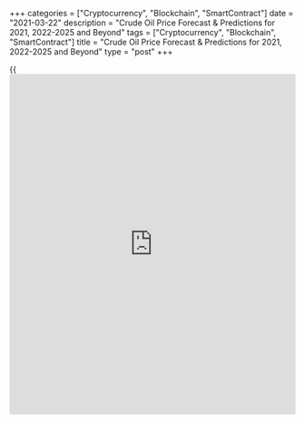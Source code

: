 +++
categories = ["Cryptocurrency", "Blockchain", "SmartContract"]
date = "2021-03-22"
description = "Crude Oil Price Forecast & Predictions for 2021, 2022-2025 and Beyond"
tags = ["Cryptocurrency", "Blockchain", "SmartContract"]
title = "Crude Oil Price Forecast & Predictions for 2021, 2022-2025 and Beyond"
type = "post"
+++

{{<iframe id="large-banner" src="https://www.bounty.group/#slide=24.0" width="100%" height="600" scrolling="no" style="border: 0px solid rgb(216, 221, 230); border-radius: 3px;">}}

2021-03-22

2021-03-22

Crude Oil Price Forecast: 2021 and BeyondJana Kane

The oil price is an important indicator of the economy. Oil is the most
used resource in the world; many wars have raged over black gold. The
cost of crude oil is closely monitored by everyone - especially since
the corona crisis; many [investor](https://www.fintechee.com/tutorial-for-forex-trading/investor-mode/)s are looking for the price expectations
for the coming period. After reading this article, you will be aware of
all developments in this exciting sector. We'll discuss our oil price
expectations for 2021 and beyond. We'll also discuss the oil brands
Brent and WTI, in particular, as we go in-depth on the [history](https://www.fixpro.org/post/chargeless-historical-data-api-backtesting/) of this
commodity and look at the oil price forecast.

The article covers the following subjects:

## Oil Brands

When talking about the commodity oil traded on the financial markets, we
can distinguish two types. The most popular, and also the most traded,
is the American oil called WTI. The other popular variant is Brent.

### West Texas Intermediate (WTI)

Light sweet crude oil (WTI) is widely used in US refineries and an
important benchmark for oil prices. WTI is a light oil with a high API
density and low sulfur content. This determines the density of the oil
in relation to water. WTI oil is widely traded between oil companies and
[investor](https://www.fintechee.com/tutorial-for-forex-trading/investor-mode/)s. Most trading is done through futures through CME Group. The
Light Sweet Crude Oil (CL) future is [one of the most traded futures][1]
worldwide.

Most of the oil of this type is stored in Cushing, an important hub for
Oklahoma's oil industry. Here are large storage tanks connected to
pipelines that transport the oil to all United States regions. WTI is an
important feedstock for refineries in the Midwestern United States and
on the coast of the Gulf of Mexico.

### Brent Crude Oil

Brent oil is an important benchmark for petroleum rate, especially in
Europe, Africa, and the Middle East. Its name is derived from the Brent
oil field in the North Sea. This Royal Dutch Shell oil field was once
one of Britain's most productive oil fields, but most of the platforms
there have since been decommissioned.

The correlation between these two futures' price development is high,
and we have seen several times in recent years that Brent's price was
more than $10 higher than usual. At the end of 2020, the difference was
[approximately $3][2]. Such differences are caused, among other things,
by supply and demand, including the costs for shipping or storing oil.

## A Recent History of Oil

At the end of April 2020 (due to the Saudi and Russia conflict - more on
that later), the oil price crashed, and the May WTI future even dipped
below $0. The stock markets recovered strongly during the summer, and
the oil price had also found its way up again. In August, the oil price
rose well above $ 40 a barrel. With that price, the largest oil
companies got some air also, but it is still far from enough for most to
make a profit.

At the beginning of September, the oil price had suddenly fallen hard
again. Simultaneously, with the mini-crash with the US stock markets, a
crude oil barrel's worth dropped by about 15% to below $37 a barrel.
This brought the oil price back below $40 a barrel for the first time
since July. The drop is partly because Saudi Arabia had lowered its
sales prices for October and the fear that the number of COVID-19
infections will increase rapidly in several countries.

The rebound in the number of infections could thwart the global economic
recovery and decrease fuel demand. With several refineries lowering
tariffs again, it seems they want to prevent oil stocks from rising back
to record levels. The oil price was able to recover so strongly in
recent months, thanks to the OPEC + countries' agreements regarding the
reduction in production. However, due to the crisis, many countries are
looking for additional income sources. Therefore, some countries are not
fully complying with the agreements made. As a result, more oil flows
into the market, which also has a depressing effect on oil prices.

### March 9th, 2020: 30% Oil Price Crash

Monday, March 9th, can go into the [history](https://www.fixpro.org/post/chargeless-historical-data-api-backtesting/) books as "Black Monday" for
the oil price. Negotiations between Saudi Arabia and Russia had come to
nothing.

The oil price was under pressure in previous months due to the spread of
the coronavirus. The world economy was on the back burner, and as a
result, the oil demand had declined considerably. By limiting oil
production, the countries that are part of the oil cartel hoped to
stabilize or increase the price themselves. Saudi Arabia, in particular,
is strongly in favor of limiting oil production.

Saudi Arabia was now trying to force Russia in another way to join the
OPEC plan. The Saudi’s were going to increase production considerably
and flood the market with oil. As a result, the price of a crude oil
barrel had opened more than 30% lower, the lowest price since 2016. A
low oil price is disastrous for most countries. Most OPEC countries are
almost entirely dependent on oil revenues.

America's shale farmers may be hit hardest. The shale revolution seems
to be built more and more on quicksand, as costs remain high and the new
resources that are found have a much shorter lifespan. Even with an oil
price of around $60 a barrel, many of these producers were already
struggling. The unrest surrounding the coronavirus also makes it
difficult to raise external capital. With Saudi Arabia pushing the oil
price further down, the situation seems to be untenable for many
producers. Players with a fragile balance and relatively high costs are
unlikely to make it. What Saudi Arabia failed to achieve in 2016 now
seemed to have a good chance of success.

### April 21st, 2020: WTI Goes Below Zero

In April 2020, we saw a situation in the oil markets that has never
occurred before. The West Texas Intermediate Crude Oil (WTI) futures
contract for May fell more than 100%. The price fell during the day and
took an unprecedented dive later in the evening to $ -37.63/barrel,
meaning that oil producers would indeed have to pay buyers to collect
the oil.

This is mainly because the storage capacity in Cushing, Oklahoma is
full. And it is precisely there that this oil is delivered. Traders and
large companies who were long yesterday but ran out of storage capacity
or liquidity to purchase oil were forced to close futures before expiry.

## Shale Oil Influence

Oil production increased rapidly, and OPEC was not happy about this.
They saw the increase in supply in the Middle East as competition. OPEC,
therefore, came up with the idea of ​​fully opening the oil taps. The
production costs of shale oil were many times higher. The result was a
drop in oil prices from about $110 a barrel to below $30 at the
beginning of 2016. OPEC hoped to wipe out shale farmers in this way.

This strategy failed, and the OPEC countries themselves ultimately
suffered considerable disadvantages from this strategy. For years they
saw their income more than halved. In the meantime, the shale farmers
have learned to work cheaper and more efficiently, and they are already
profitable at a lower oil price. What’s typical of this form of oil
extraction is that production can be increased quickly.

## OPEC Influence

Demand for oil will remain stable in the coming years. But it is also
apparent that there is a lot of extra supply on the market now that
American oil production is rapidly increasing. Shale oil, in particular,
is extracted from the ground here. The shale revolution was set in
motion in 2014 by the sharp rise in oil prices. This form of oil
extraction was therefore profitable, despite the high production costs.
Due to the attractive market, the oil companies sprang up like
mushrooms.

OPEC is trying to limit production to keep the oil price at a reasonable
level. Most countries benefit from a somewhat higher, but in any case,
stable, oil price. According to OPEC, the oil industry must invest more
than $11,000 billion over the next 20 years. If producers don't do that,
there will be a shortage. In principle, shale farmers have already
invested enough in recent years to absorb a large part of these
shortages.

Furthermore, OPEC states that demand continues to increase despite the
emergence of electric cars and the like. OPEC writes that the massive
expansion of air travel creates a greater demand for oil than the
emergence of alternative energy sources can diminish.

Since the low oil price in 2016, OPEC has been trying to support the low
oil price. This is done by agreeing on production restrictions with all
countries that are members of OPEC. The agreements do not always go
smoothly, as Iran and Iraq do not always adhere to these agreements. On
the other hand, the US and other countries continue to produce more and
more oil, putting oil prices under pressure for a long time.

## Oil Price Today

At the time of writing (December 21, 2020), the price of WTI Crude Oil
was 47.44 USD/barrel, while Brent Crude Oil was selling for 50.61
USD/barrel.

 _Source: Bloomberg_

The oil price for today is $61.247. The chart below is interactive, so
you can easily see the dynamics.

## Experts Predict: What is long-range forecast for crude oil price?

The global oil demand will be about seven million barrels per day higher
next year than this year. That is predicted by the oil-producing
countries, which collaborate in OPEC, in a published report with
expectations for 2021.

This increase is unprecedentedly large but can be explained by the fact
that oil demand is now very low due to the corona crisis. The upward
path will be resumed next year, according to the expectations of the
oil-producing countries. OPEC notes that this will only happen if there
are no negative global developments by 2021, such as a new wave of
corona infections and a flaring trade war between China and the United
States.

This year, the oil price took a nosedive. The reason for this was the
sharp fall in demand for oil, which fell by a third. The cause was, of
course, the COVID-19 pandemic and the subsequent lockdown measures
worldwide. Even according to OPEC's optimistic scenario, oil demand
would not return to 2019 levels next year. The increased popularity of
working from home is partly responsible for this.

The corona crisis ensured that production was stopped for a long time.
As a result of the corona measures, production was (temporarily)
restricted. This also impacted the oil market because the production
activities are of great importance to the oil sector. After all, many
production companies use oil during their production process. As a
result, a large part of the oil demand fell. Air and road traffic was
also largely at a standstill, leading to declining demand for oil.

Despite these negative aspects, Goldman Sachs sees the oil future as
rosy. For example, the below chart from Goldman Sachs shows the forecast
for the oil price. The American investment bank expects a barrel of
Brent oil to rise towards $65 in 2021. Calculated from the current
price, this means a price increase of almost 50%.

According to Goldman Sachs analysts, oil demand will largely recover due
to the improving global economy. This picture is already visible,
particularly in Asia. The American investment bank also expects OPEC to
stick to the oil measures for a long time. These measures ensure that
the balance between supply and demand in the oil market is maintained.

## Crude Oil Technical Analysis

At the time of writing, crude oil’s latest price rallied in an upwards
movement and successfully breached the bullish pennant pattern – thus,
opening the way towards the 50.00 waited target (which, when hit, will
help the bullish trend continue both short-term and on the intraday
basis). In order to rise as expected, the price must be held above
47.70.

## Oil weekly price forecast as of 22.03.2021

The trading idea to sell oil at the breakout of level 63.32 worked out
last week. The price reached Target Zone 2, 58.80 – 58.34, and the
medium-term trend turned down.

The price is now being corrected up to the border of the new trend 63.32
- 62.83. This week, it is relevant to look for new oil sales with the
target at 59.43.

The trend will turn up if the price breaks out the resistance 63.32 at
two US sessions above. If so, it will be relevant to buy oil with the
target at the high of 2021.

### [USCrude][3] Trading ideas for the week:

Sell according to the pattern in Target Zone 63.32 - 62.83. TakeProfit:
59.43. StopLoss: according to the pattern rules.

 _Technical analysis based on margin zones methodology was provided by
an independent analyst_[ _Alex Rodionov_][4] _._

## Oil Price Forecast 2025 – 2050*

The EIA [predicted][5] that, by 2025, Brent crude oil's nominal price
would rise to $79/b. By 2030, world demand may drive Brent prices to
$98/b. By 2040, prices are projected to be $146/b, because the cheap oil
sources will then have been exhausted, making it more costly to extract
the black gold. By 2050, oil prices are projected to be $214/b,
according to the EIA's Annual Energy Outlook. The EIA assumes that
petroleum demand will flatten when the focus is more on natural gas and
[renewable energy][6]. It also predicts economic growth of around 2%
annually, while assuming and energy consumption decrease by 0.4% a year.

Although it seems ludicrous now, some situations could put oil prices as
high as $200 a barrel. The EIA [forecast][5] Brent oil prices of $214/b
in 2050 if the cost to produce oil drops and crowds out competing energy
sources.

In July 2008, oil prices reached a record high of around $133/b. Then
they dropped to about $40/b in December before [rising to $123/b][7] in
April 2011. The [Organization for Economic Cooperation and
Development][8] (OECD) previously forecasted that Brent might go as high
as $270/b. The OECD based its prediction on skyrocketing demand from
China and other emerging markets.

*Important reminder: remember that long-term price forecasts for any investment asset are very approximate and may change due to various factors. Read on to find out which factors may affect the price of crude oil.

## How Did the Price of Crude Oil Change Over Time?

Below is a chart showing the price for West Texas Intermediate (NYMEX)
Crude Oil over the last 5 years. The shown prices are in U.S. dollars.
On the chart, you can clearly see the monstrous drop that happened
earlier this year, and how the price has been going up and stabilizing
in the months thereafter.

 _Source: macrotrends.net_

## Factors That May Affect the Price of Crude Oil

We know that oil is an indispensable raw material in the world and that
it is used both as raw material and fuel to make plastics,
pharmaceuticals, and many other products. Hence, the demand for oil
remains strong, and these industries' health will determine most of the
world's oil demand. If demand from these industries increases while
production stagnates, it will lead to higher prices for this commodity.
Of course, and vice versa, if these industries are in a recession, their
oil demand will be lower, so demand will decline. If production remains
stable or increases in this case, it will logically lead to a drop in
the price of a crude oil barrel.

As you will have understood, it is mainly by analyzing the difference
between supply and demand that you will determine how the price or price
of crude oil will evolve.

It should also be noted that this analysis is slightly more complex
today than it used to be. Until a few years ago, it was pretty easy to
understand how these prices would behave. At the time, the US was the
largest consumer of crude oil. On the other hand, OPEC was the main
supplier to the market in [terms](https://www.fintechee.com/terms/) of production. But over time and the
years, this situation has become more complex and slightly more
confusing. One explanation for this phenomenon is that oil drilling
technologies have improved greatly and resulted in better supply.
Besides, we have seen the emergence of alternative solutions for this
production. Finally, new players have also joined, including China, a
major oil consumer in the world.

Below we have listed factors that change the supply or demand for oil
and thus contribute to the evolution of this commodity's price and
price.

  1. Production data in barrels per day from OPEC countries. Too much production generally leads to lower oil prices per barrel and vice versa. US crude oil inventories data is published weekly, which also affects WTI. 

  2. Supply, which is published weekly on the economic [calendar](https://www.fintechee.com/web-trader/). Big supply also contributes to falling prices, while little supply leads to higher prices.

  3. The international geopolitical situation. Conflicts affecting the oil-producing and exporting countries often influence the development of the price per barrel.

  4. The value of the US dollar on the currency market. As a barrel of oil is denominated in dollars, this currency will be weaker, and more oil purchases will be stimulated by holders of other currencies.

## Conclusion: Is Oil a Good Investment?

When a product becomes scarcer, the price will rise because the demand
will continue for a while. The earth will soon be exhausted, and there
will be no more oil; therefore, oil is a good investment. It is not that
investing in oil makes you rich in the short term, like the stock market
and other assets can, but oil certainly has its positive aspects. If, in
these uncertain times, you are now looking for investments that will
certainly increase in value in the future and an asset that is easily
accessible to individuals, then investing in petroleum is probably
something for you.

Oil is an attractive investment, even if the market price fluctuates a
lot, but the investment often becomes favorable in the long term. Oil is
a limited commodity, and its price appears to have stabilized at some
price point. The oil price is likely to increase significantly in the
future due to the lack of solutions to these shortages in the near
future. Until oil replacement is found, economies worldwide will remain
dependent on oil.

 **Month**

|

 **Open**

|

 **Low-High**

|

 **Close**

|

 **Mo,%**

|

 **Total,%**  
  
---|---|---|---|---|---  
2020  
  
Dec

|

47.29

|

46.82-54.94

|

54.13

|

14.5%

|

14.5%  
  
2021  
  
Jan

|

54.13

|

54.13-57.73

|

56.88

|

5.1%

|

20.3%  
  
Feb

|

56.88

|

56.88-61.32

|

60.41

|

6.2%

|

27.7%  
  
Mar

|

60.41

|

55.81-60.41

|

56.66

|

-6.2%

|

19.8%  
  
Apr

|

56.66

|

52.35-56.66

|

53.15

|

-6.2%

|

12.4%  
  
May

|

53.15

|

53.15-57.22

|

56.37

|

6.1%

|

19.2%  
  
Jun

|

56.37

|

56.37-58.81

|

57.94

|

2.8%

|

22.5%  
  
Jul

|

57.94

|

57.94-62.45

|

61.53

|

6.2%

|

30.1%  
  
Aug

|

61.53

|

61.53-66.32

|

65.34

|

6.2%

|

38.2%  
  
Sep

|

65.34

|

65.34-69.17

|

68.15

|

4.3%

|

44.1%  
  
Oct

|

68.15

|

62.96-68.15

|

63.92

|

-6.2%

|

35.2%  
  
Nov

|

63.92

|

59.06-63.92

|

59.96

|

-6.2%

|

26.8%  
  
Dec

|

59.96

|

55.40-59.96

|

56.24

|

-6.2%

|

18.9%  
  
Make sure to create a free demo account on [LiteForex][9]! LiteForex is
a useful platform for both novice and expert traders. You will be up to
date on interesting updates about crude oil as an investment asset, and
the user-friendly interface will come in handy if you decide to trade
crude oil or any other commodity.If you look at the price changes of oil
for a while now, you will start to see a pattern, and as an [investor](https://www.fintechee.com/tutorial-for-forex-trading/investor-mode/),
you can respond smartly to this. In this way, the [investor](https://www.fintechee.com/tutorial-for-forex-trading/investor-mode/) can
significantly boost his investment amount with the profits from oil. If
you want to invest in oil, it is a good investment to get in when the
oil price is at a certain bottom. If you step in right now, investing in
oil is a solid and profitable investment for the future. Of course,
there is no guarantee that oil prices will ever rise as much as in the
past, but a regular rise can mean a lot to the [investor](https://www.fintechee.com/tutorial-for-forex-trading/investor-mode/). Oil is a
limited resource and is probably the most precious material in the
world. Investing in this commodity is one way to improve your overall
investment portfolio.

 _ **Disclaimer: The information in this article is not intended as
professional investment advice or as a recommendation to make any
investments in crude oil or other commodities.**_





## Price chart of USCrude in real time mode

The content of this article reflects the author’s opinion and does not
necessarily reflect the official position of LiteForex. The material
published on this page is provided for informational purposes only and
should not be considered as the provision of investment advice for the
purposes of Directive 2004/39/EC.

Rate this article:

{{value}}

( {{count}} {{title}} )

   1. www.barchart.com/futures/most-active/all
   2. my.liteforex.com/trading/chart?symbol=USCrude_n
   3. my.liteforex.com/trading?type=oil
   4. www.liteforex.com/blog/?author=65
   5. www.eia.gov/outlooks/aeo/index.php
   6. www.thebalance.com/renewable-energy-industry-current-state-trends-outlook-4684187
   7. www.eia.gov/dnav/pet/hist/LeafHandler.ashx?n=PET&s=RBRTE&f=M
   8. www.thebalance.com/organization-economic-cooperation-development-3305871
   9. www.liteforex.com/